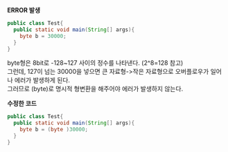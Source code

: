 **ERROR 발생**  
```java
public class Test{
  public static void main(String[] args){
    byte b = 30000; 
  }
}
```
byte형은 8bit로 -128~127 사이의 정수를 나타낸다. (2^8=128 참고)  
그런데, 127이 넘는 30000을 넣으면 큰 자료형->작은 자료형으로 오버플로우가 일어나 에러가 발생하게 된다.  
그러므로 (byte)로 명시적 형변환을 해주어야 에러가 발생하지 않는다.  



**수정한 코드**
```java
public class Test{
  public static void main(String[] args){
    byte b = (byte )30000; 
  }
}
```
